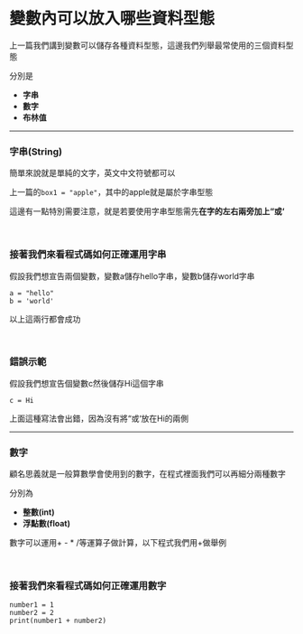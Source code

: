 # 變數內可以放入哪些資料型態

上一篇我們講到變數可以儲存各種資料型態，這邊我們列舉最常使用的三個資料型態

分別是
- **字串**
- **數字**
- **布林值**

---

### 字串(String)

簡單來說就是單純的文字，英文中文符號都可以

上一篇的```box1 = "apple"```，其中的apple就是屬於字串型態

這邊有一點特別需要注意，就是若要使用字串型態需先**在字的左右兩旁加上“或‘**

&nbsp;

### 接著我們來看程式碼如何正確運用字串

假設我們想宣告兩個變數，變數a儲存hello字串，變數b儲存world字串

```
a = "hello"
b = 'world'
```
以上這兩行都會成功

&nbsp;

### 錯誤示範

假設我們想宣告個變數c然後儲存Hi這個字串

```
c = Hi
```
上面這種寫法會出錯，因為沒有將“或‘放在Hi的兩側

---

### 數字

顧名思義就是一般算數學會使用到的數字，在程式裡面我們可以再細分兩種數字

分別為

- **整數(int)**
- **浮點數(float)**

數字可以運用+ - * /等運算子做計算，以下程式我們用+做舉例

&nbsp;

### 接著我們來看程式碼如何正確運用數字

```
number1 = 1
number2 = 2
print(number1 + number2)
```

